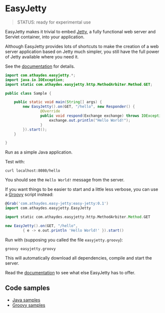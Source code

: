 # EasyJetty

> STATUS: ready for experimental use

EasyJetty makes it trivial to embed [Jetty](http://www.eclipse.org/jetty/),
a fully functional web server and Servlet container, into your application.

Although EasyJetty provides lots of shortcuts to make the creation of a web server application
based on Jetty much simpler, you still have the full power of Jetty available where you need it.

See the [documentation](https://github.com/renatoathaydes/easy-jetty/wiki) for details.

```java
import com.athaydes.easyjetty.*;
import java.io.IOException;
import static com.athaydes.easyjetty.http.MethodArbiter.Method.GET;

public class Sample {

    public static void main(String[] args) {
        new EasyJetty().on(GET, "/hello", new Responder() {
                @Override
                public void respond(Exchange exchange) throws IOException {
                    exchange.out.println("Hello World!");
                }
        }).start();
    }

}
```

Run as a simple Java application.

Test with:

```
curl localhost:8080/hello
```

You should see the `Hello World!` message from the server.


If you want things to be easier to start and a little less verbose, you can use a [Groovy](http://beta.groovy-lang.org/docs/latest/html/documentation/)
script instead:

```groovy
@Grab('com.athaydes.easy-jetty:easy-jetty:0.1')
import com.athaydes.easyjetty.EasyJetty

import static com.athaydes.easyjetty.http.MethodArbiter.Method.GET

new EasyJetty().on(GET, "/hello",
        { e -> e.out.println 'Hello World!' }).start()
```

Run with (supposing you called the file `easyjetty.groovy`):

```
groovy easyjetty.groovy
```

This will automatically download all dependencies, compile and start the server.


Read the [documentation](https://github.com/renatoathaydes/easy-jetty/wiki) to see what else EasyJetty has to offer.

## Code samples

* [Java samples](src/test/java/sample)
* [Groovy samples](src/demo)

